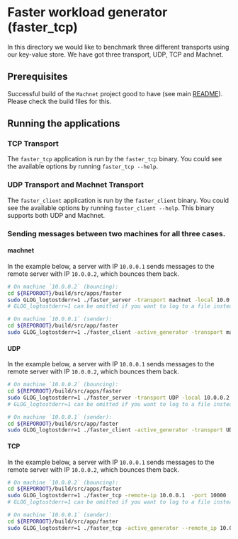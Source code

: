 # Faster workload generator (faster_tcp)
In this directory we would like to benchmark three different transports using our key-value store. We have got three transport, UDP, TCP and Machnet.

## Prerequisites

Successful build of the `Machnet` project good to have (see main [README](../../../README.md)). Please check the build files for this.

## Running the applications

### TCP Transport

The `faster_tcp` application is run by the `faster_tcp` binary. You could see the
available options by running `faster_tcp --help`.

### UDP Transport and Machnet Transport
The `faster_client` application is run by the `faster_client` binary. You could see the
available options by running `faster_client --help`. This binary supports both UDP and Machnet.

### Sending messages between two machines for all three cases.

#### machnet

In the example below, a server with IP `10.0.0.1` sends messages to the remote
server with IP `10.0.0.2`, which bounces them back.

```bash
# On machine `10.0.0.2` (bouncing):
cd ${REPOROOT}/build/src/apps/faster
sudo GLOG_logtostderr=1 ./faster_server -transport machnet -local 10.0.0.2 -num_keys 10000
# GLOG_logtostderr=1 can be omitted if you want to log to a file instead of stderr.

# On machine `10.0.0.1` (sender):
cd ${REPOROOT}/build/src/app/faster
sudo GLOG_logtostderr=1 ./faster_client -active_generator -transport machnet -local_ip 10.0.0.2 --remote_ip 10.0.0.1

```
#### UDP

In the example below, a server with IP `10.0.0.1` sends messages to the remote
server with IP `10.0.0.2`, which bounces them back.

```bash
# On machine `10.0.0.2` (bouncing):
cd ${REPOROOT}/build/src/apps/faster
sudo GLOG_logtostderr=1 ./faster_server -transport UDP -local 10.0.0.2 -num_keys 10000
# GLOG_logtostderr=1 can be omitted if you want to log to a file instead of stderr.

# On machine `10.0.0.1` (sender):
cd ${REPOROOT}/build/src/app/faster
sudo GLOG_logtostderr=1 ./faster_client -active_generator -transport UDP -local_ip 10.0.0.2 --remote_ip 10.0.0.1
```
#### TCP

In the example below, a server with IP `10.0.0.1` sends messages to the remote
server with IP `10.0.0.2`, which bounces them back.

```bash
# On machine `10.0.0.2` (bouncing):
cd ${REPOROOT}/build/src/apps/faster
sudo GLOG_logtostderr=1 ./faster_tcp -remote-ip 10.0.0.1  -port 10000
# GLOG_logtostderr=1 can be omitted if you want to log to a file instead of stderr.

# On machine `10.0.0.1` (sender):
cd ${REPOROOT}/build/src/app/faster
sudo GLOG_logtostderr=1 ./faster_tcp -active_generator --remote_ip 10.0.0.2 -port 10000
```
